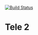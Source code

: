 [![Build Status](https://travis-ci.org/Sokolovskaia/HW9_Tele2.svg?branch=master)](https://travis-ci.org/Sokolovskaia/HW9_Tele2)




# Tele 2